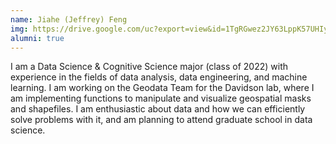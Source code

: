 ```yaml
---
name: Jiahe (Jeffrey) Feng
img: https://drive.google.com/uc?export=view&id=1TgRGwez2JY63LppK57UHIyVAbrEaa-rx
alumni: true
---
```



I am a Data Science & Cognitive Science major (class of 2022) with experience in the fields of data analysis, data engineering, and machine learning. I am working on the Geodata Team for the Davidson lab, where I am implementing functions to manipulate and visualize geospatial masks and shapefiles. I am enthusiastic about data and how we can efficiently solve problems with it, and am planning to attend graduate school in data science.


